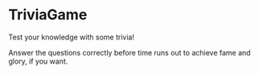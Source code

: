 # TriviaGame

Test your knowledge with some trivia!

Answer the questions correctly before time runs out to achieve fame and glory, if you want.
